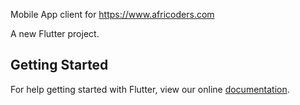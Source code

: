 Mobile App client for https://www.africoders.com

A new Flutter project.

## Getting Started

For help getting started with Flutter, view our online
[documentation](https://flutter.io/).
